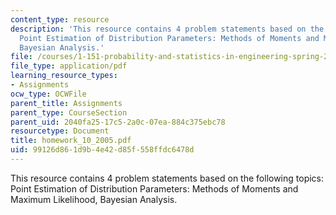 ```yaml
---
content_type: resource
description: 'This resource contains 4 problem statements based on the following topics:
  Point Estimation of Distribution Parameters: Methods of Moments and Maximum Likelihood,
  Bayesian Analysis.'
file: /courses/1-151-probability-and-statistics-in-engineering-spring-2005/99126d861d9b4e42d85f558ffdc6478d_homework_10_2005.pdf
file_type: application/pdf
learning_resource_types:
- Assignments
ocw_type: OCWFile
parent_title: Assignments
parent_type: CourseSection
parent_uid: 2040fa25-17c5-2a0c-07ea-884c375ebc78
resourcetype: Document
title: homework_10_2005.pdf
uid: 99126d86-1d9b-4e42-d85f-558ffdc6478d
---
```

This resource contains 4 problem statements based on the following topics: Point Estimation of Distribution Parameters: Methods of Moments and Maximum Likelihood, Bayesian Analysis.

